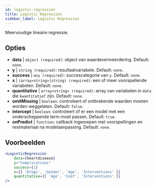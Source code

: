 ```yaml
---
id: logistic-regression
title: Logistic Regression
sidebar_label: Logistic Regression
---
```


Meervoudige lineaire regressie.

## Opties

* __data__ | `object (required)`: object van waardevermeerdering. Default: `none`.
* __y__ | `string (required)`: resultaatvariabele. Default: `none`.
* __success__ | `any (required)`: succescategorie van `y`. Default: `none`.
* __x__ | `(array<string>|string) (required)`: een of meer voorspellende variabelen. Default: `none`.
* __quantitative__ | `array<string> (required)`: array van variabelen in `data` die `kwantitatief` zijn. Default: `none`.
* __omitMissing__ | `boolean`: controleert of ontbrekende waarden moeten worden weggelaten. Default: `false`.
* __intercept__ | `boolean`: controleert of er een model met een onderscheppende term moet passen. Default: `true`.
* __onPredict__ | `function`: callback ingeroepen met voorspellingen en restmateriaal na modelaanpassing. Default: `none`.


## Voorbeelden

```jsx live
<LogisticRegression 
    data={heartdisease} 
    y="Complications"
    success={1}
    x={[ 'Drugs', 'Gender', 'Age', 'Interventions' ]}
    quantitative={[ 'Age', 'Cost', 'Interventions' ]}
/>
```

